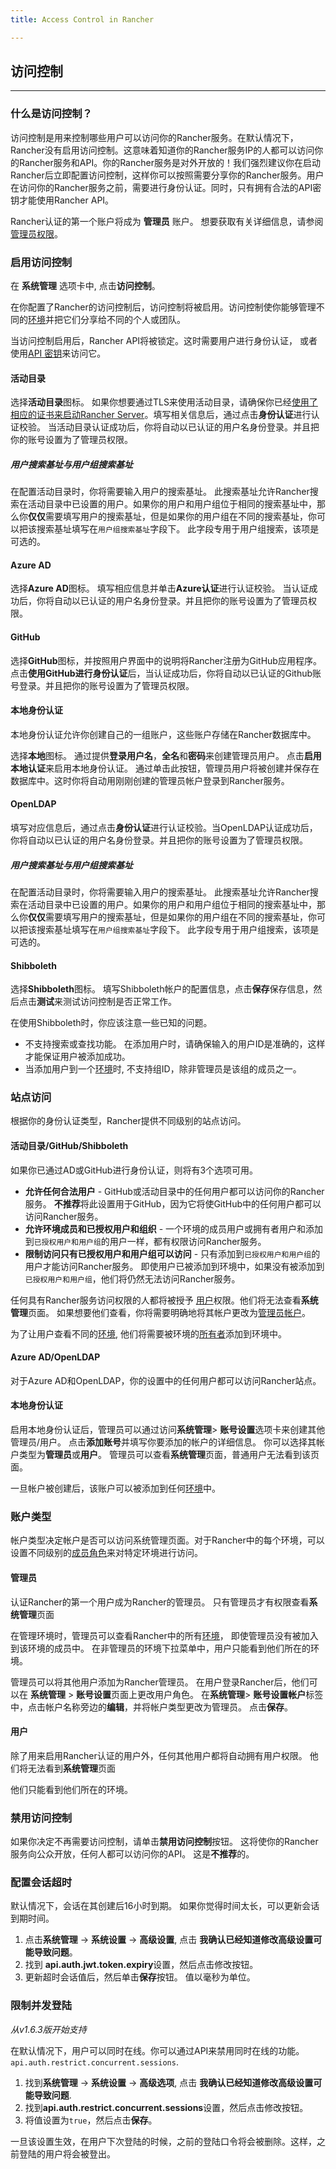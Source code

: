 ```yaml
---
title: Access Control in Rancher

---
```


## 访问控制
---

### 什么是访问控制？

访问控制是用来控制哪些用户可以访问你的Rancher服务。在默认情况下，Rancher没有启用访问控制。这意味着知道你的Rancher服务IP的人都可以访问你的Rancher服务和API。你的Rancher服务是对外开放的！我们强烈建议你在启动Rancher后立即配置访问控制，这样你可以按照需要分享你的Rancher服务。用户在访问你的Rancher服务之前，需要进行身份认证。同时，只有拥有合法的API密钥才能使用Rancher API。

Rancher认证的第一个账户将成为 **管理员** 账户。 想要获取有关详细信息，请参阅 [管理员权限]({{site.baseurl}}/rancher/{{page.version}}/{{page.lang}}/configuration/access-control/#管理员)。

### 启用访问控制

在 **系统管理** 选项卡中, 点击**访问控制**。

在你配置了Rancher的访问控制后，访问控制将被启用。访问控制使你能够管理不同的[环境]({{site.baseurl}}/rancher/{{page.version}}/{{page.lang}}/environments/)并把它们分享给不同的个人或团队。

当访问控制启用后，Rancher API将被锁定。这时需要用户进行身份认证， 或者使用[API 密钥]({{site.baseurl}}/rancher/{{page.version}}/{{page.lang}}/api/v2-beta/api-keys/)来访问它。

#### 活动目录

选择**活动目录**图标。 如果你想要通过TLS来使用活动目录，请确保你已经[使用了相应的证书来启动Rancher Server]({{site.baseurl}}/rancher/{{page.version}}/{{page.lang}}/installing-rancher/installing-server/#ldap)。填写相关信息后，通过点击**身份认证**进行认证校验。 当活动目录认证成功后，你将自动以已认证的用户名身份登录。并且把你的账号设置为了管理员权限。

##### 用户搜索基址与用户组搜索基址

在配置活动目录时，你将需要输入用户的搜索基址。 此搜索基址允许Rancher搜索在活动目录中已设置的用户。如果你的用户和用户组位于相同的搜索基址中，那么你**仅仅**需要填写用户的搜索基址，但是如果你的用户组在不同的搜索基址，你可以把该搜索基址填写在`用户组搜索基址`字段下。 此字段专用于用户组搜索，该项是可选的。

#### Azure AD

选择**Azure AD**图标。 填写相应信息并单击**Azure认证**进行认证校验。 当认证成功后，你将自动以已认证的用户名身份登录。并且把你的账号设置为了管理员权限。

#### GitHub

选择**GitHub**图标，并按照用户界面中的说明将Rancher注册为GitHub应用程序。 点击**使用GitHub进行身份认证**后，当认证成功后，你将自动以已认证的Github账号登录。并且把你的账号设置为了管理员权限。

#### 本地身份认证

本地身份认证允许你创建自己的一组账户，这些账户存储在Rancher数据库中。

选择**本地**图标。 通过提供**登录用户名**，**全名**和**密码**来创建管理员用户。 点击**启用本地认证**来启用本地身份认证。 通过单击此按钮，管理员用户将被创建并保存在数据库中。这时你将自动用刚刚创建的管理员帐户登录到Rancher服务。

#### OpenLDAP

填写对应信息后，通过点击**身份认证**进行认证校验。当OpenLDAP认证成功后，你将自动以已认证的用户名身份登录。并且把你的账号设置为了管理员权限。

##### 用户搜索基址与用户组搜索基址

在配置活动目录时，你将需要输入用户的搜索基址。 此搜索基址允许Rancher搜索在活动目录中已设置的用户。如果你的用户和用户组位于相同的搜索基址中，那么你**仅仅**需要填写用户的搜索基址，但是如果你的用户组在不同的搜索基址，你可以把该搜索基址填写在`用户组搜索基址`字段下。 此字段专用于用户组搜索，该项是可选的。

#### Shibboleth

选择**Shibboleth**图标。 填写Shibboleth帐户的配置信息，点击**保存**保存信息，然后点击**测试**来测试访问控制是否正常工作。

在使用Shibboleth时，你应该注意一些已知的问题。

* 不支持搜索或查找功能。 在添加用户时，请确保输入的用户ID是准确的，这样才能保证用户被添加成功。
* 当添加用户到一个[环境]({{site.baseurl}}/rancher/{{page.version}}/{{page.lang}}/environments/)时, 不支持组ID，除非管理员是该组的成员之一。

### 站点访问

根据你的身份认证类型，Rancher提供不同级别的站点访问。

#### 活动目录/GitHub/Shibboleth

如果你已通过AD或GitHub进行身份认证，则将有3个选项可用。

* **允许任何合法用户** - GitHub或活动目录中的任何用户都可以访问你的Rancher服务。 **不推荐**将此设置用于GitHub，因为它将使GitHub中的任何用户都可以访问Rancher服务。
* **允许环境成员和已授权用户和组织** - 一个环境的成员用户或拥有者用户和添加到`已授权用户和用户组`的用户一样，都有权限访问Rancher服务。
* **限制访问只有已授权用户和用户组可以访问** - 只有添加到`已授权用户和用户组`的用户才能访问Rancher服务。 即使用户已被添加到环境中，如果没有被添加到`已授权用户和用户组`，他们将仍然无法访问Rancher服务。

任何具有Rancher服务访问权限的人都将被授予 [用户]({{site.baseurl}}/rancher/{{page.version}}/{{page.lang}}/configuration/accounts/#users)权限。他们将无法查看**系统管理**页面。 如果想要他们查看，你将需要明确地将其帐户更改为[管理员帐户]({{site.baseurl}}/rancher/{{page.version}}/{{page.lang}}/configuration/accounts/#管理员)。

为了让用户查看不同的[环境]({{site.baseurl}}/rancher/{{page.version}}/{{page.lang}}/environments/), 他们将需要被环境的[所有者]({{site.baseurl}}/rancher/{{page.version}}/{{page.lang}}/environments/#所有者)添加到环境中。


#### Azure AD/OpenLDAP

对于Azure AD和OpenLDAP，你的设置中的任何用户都可以访问Rancher站点。

#### 本地身份认证

启用本地身份认证后，管理员可以通过访问**系统管理**> **账号设置**选项卡来创建其他管理员/用户。 点击**添加账号**并填写你要添加的帐户的详细信息。 你可以选择其帐户类型为**管理员**或**用户**。 管理员可以查看**系统管理**页面，普通用户无法看到该页面。

一旦帐户被创建后，该账户可以被添加到任何[环境]({{site.baseurl}}/rancher/{{page.version}}/{{page.lang}}/environments/)中。

### 账户类型

帐户类型决定帐户是否可以访问系统管理页面。对于Rancher中的每个环境，可以设置不同级别的[成员角色]({{site.baseurl}}/rancher/{{page.version}}/{{page.lang}}/environments/#成员角色)来对特定环境进行访问。

#### 管理员

认证Rancher的第一个用户成为Rancher的管理员。 只有管理员才有权限查看**系统管理**页面

在管理环境时，管理员可以查看Rancher中的所有[环境]({{site.baseurl}}/rancher/{{page.version}}/{{page.lang}}/environments/)， 即使管理员没有被加入到该环境的成员中。 在非管理员的环境下拉菜单中，用户只能看到他们所在的环境。

管理员可以将其他用户添加为Rancher管理员。 在用户登录Rancher后，他们可以在 **系统管理** > **账号设置**页面上更改用户角色。 在**系统管理**> **账号设置帐户**标签中，点击帐户名称旁边的**编辑**，并将帐户类型更改为管理员。 点击**保存**。

#### 用户

除了用来启用Rancher认证的用户外，任何其他用户都将自动拥有用户权限。 他们将无法看到**系统管理**页面

他们只能看到他们所在的环境。

### 禁用访问控制

如果你决定不再需要访问控制，请单击**禁用访问控制**按钮。 这将使你的Rancher服务向公众开放，任何人都可以访问你的API。 这是**不推荐**的。

### 配置会话超时

默认情况下，会话在其创建后16小时到期。 如果你觉得时间太长，可以更新会话到期时间。

1. 点击**系统管理** -> **系统设置** -> **高级设置**, 点击 **我确认已经知道修改高级设置可能导致问题**。
2. 找到 **api.auth.jwt.token.expiry**设置，然后点击修改按钮。
3. 更新超时会话值后，然后单击**保存**按钮。 值以毫秒为单位。

### 限制并发登陆

_从v1.6.3版开始支持_

在默认情况下，用户可以同时在线。你可以通过API来禁用同时在线的功能。
`api.auth.restrict.concurrent.sessions`.

1. 找到**系统管理** -> **系统设置** -> **高级选项**, 点击 **我确认已经知道修改高级设置可能导致问题**.
2. 找到**api.auth.restrict.concurrent.sessions**设置，然后点击修改按钮。
3. 将值设置为`true`，然后点击**保存**。

一旦该设置生效，在用户下次登陆的时候，之前的登陆口令将会被删除。这样，之前登陆的用户将会被登出。

